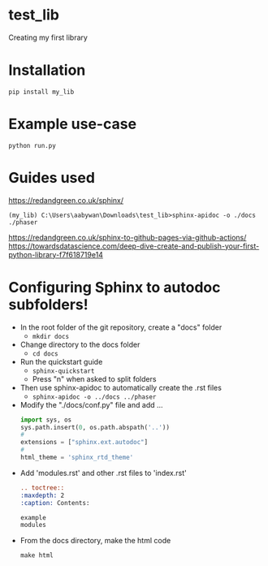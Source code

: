 # test_lib
Creating my first library

# Installation
```
pip install my_lib
```

# Example use-case
```
python run.py
```

# Guides used
https://redandgreen.co.uk/sphinx/ 

```console
(my_lib) C:\Users\aabywan\Downloads\test_lib>sphinx-apidoc -o ./docs ./phaser
```

https://redandgreen.co.uk/sphinx-to-github-pages-via-github-actions/
https://towardsdatascience.com/deep-dive-create-and-publish-your-first-python-library-f7f618719e14


# Configuring Sphinx to autodoc subfolders!
- In the root folder of the git repository, create a "docs" folder
    - ```mkdir docs```
- Change directory to the docs folder
    - ```cd docs```
- Run the quickstart guide 
    - ```sphinx-quickstart```
    - Press "n" when asked to split folders
- Then use sphinx-apidoc to automatically create the .rst files
    - ```sphinx-apidoc -o ../docs ../phaser```
- Modify the "./docs/conf.py" file and add ... 
    ```python
    import sys, os
    sys.path.insert(0, os.path.abspath('..'))
    #
    extensions = ["sphinx.ext.autodoc"]
    #
    html_theme = 'sphinx_rtd_theme'
    ```
- Add 'modules.rst' and other .rst files to 'index.rst'
    ```rst
    .. toctree::
    :maxdepth: 2
    :caption: Contents:

    example
    modules
    ```
- From the docs directory, make the html code
    ```
    make html
    ```